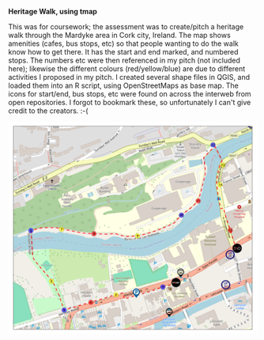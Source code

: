 <b>Heritage Walk, using tmap</b>

This was for coursework; the assessment was to create/pitch a heritage walk through the Mardyke area in Cork city, Ireland. The map shows amenities (cafes, bus stops, etc) so that people wanting to do the walk know how to get there. It has the start and end marked, and numbered stops. The numbers etc were then referenced in my pitch (not included here); likewise the different colours (red/yellow/blue) are due to different activities I proposed in my pitch. I created several shape files in QGIS, and loaded them into an R script, using OpenStreetMaps as base map. The icons for start/end, bus stops, etc were found on across the interweb from open repositories. I forgot to bookmark these, so unfortunately I can't give credit to the creators. :-(

![Map of the Mardyke area in Cork city, with a heritage walk drawn on top of it](heritage_walk.png?raw=true "Mardyke Heritage Walk")
